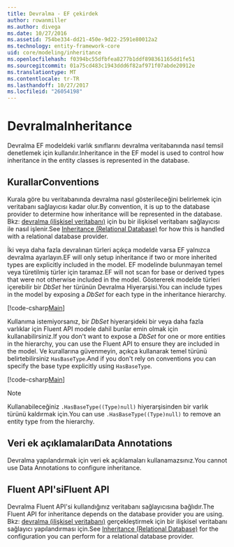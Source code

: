 ```yaml
---
title: Devralma - EF çekirdek
author: rowanmiller
ms.author: divega
ms.date: 10/27/2016
ms.assetid: 754be334-dd21-450e-9d22-2591e80012a2
ms.technology: entity-framework-core
uid: core/modeling/inheritance
ms.openlocfilehash: f0394bc55dfbfea8277b1ddf898361165dd1fe51
ms.sourcegitcommit: 01a75cd483c1943ddd6f82af971f07abde20912e
ms.translationtype: MT
ms.contentlocale: tr-TR
ms.lasthandoff: 10/27/2017
ms.locfileid: "26054198"
---
```

# <a name="inheritance"></a><span data-ttu-id="fa12f-102">Devralma</span><span class="sxs-lookup"><span data-stu-id="fa12f-102">Inheritance</span></span>

<span data-ttu-id="fa12f-103">Devralma EF modeldeki varlık sınıflarını devralma veritabanında nasıl temsil denetlemek için kullanılır.</span><span class="sxs-lookup"><span data-stu-id="fa12f-103">Inheritance in the EF model is used to control how inheritance in the entity classes is represented in the database.</span></span>

## <a name="conventions"></a><span data-ttu-id="fa12f-104">Kurallar</span><span class="sxs-lookup"><span data-stu-id="fa12f-104">Conventions</span></span>

<span data-ttu-id="fa12f-105">Kurala göre bu veritabanında devralma nasıl gösterileceğini belirlemek için veritabanı sağlayıcısı kadar olur.</span><span class="sxs-lookup"><span data-stu-id="fa12f-105">By convention, it is up to the database provider to determine how inheritance will be represented in the database.</span></span> <span data-ttu-id="fa12f-106">Bkz: [devralma (ilişkisel veritabanı)](relational/inheritance.md) için bu bir ilişkisel veritabanı sağlayıcısı ile nasıl işlenir.</span><span class="sxs-lookup"><span data-stu-id="fa12f-106">See [Inheritance (Relational Database)](relational/inheritance.md) for how this is handled with a relational database provider.</span></span>

<span data-ttu-id="fa12f-107">İki veya daha fazla devralınan türleri açıkça modelde varsa EF yalnızca devralma ayarlayın.</span><span class="sxs-lookup"><span data-stu-id="fa12f-107">EF will only setup inheritance if two or more inherited types are explicitly included in the model.</span></span> <span data-ttu-id="fa12f-108">EF modelinde bulunmayan temel veya türetilmiş türler için taramaz.</span><span class="sxs-lookup"><span data-stu-id="fa12f-108">EF will not scan for base or derived types that were not otherwise included in the model.</span></span> <span data-ttu-id="fa12f-109">Göstererek modelde türleri içerebilir bir *DbSet<TEntity>*  her türünün Devralma Hiyerarşisi.</span><span class="sxs-lookup"><span data-stu-id="fa12f-109">You can include types in the model by exposing a *DbSet<TEntity>* for each type in the inheritance hierarchy.</span></span>

[!code-csharp[Main](../../../samples/core/Modeling/Conventions/Samples/InheritanceDbSets.cs?highlight=3-4&name=Model)]

<span data-ttu-id="fa12f-110">Kullanıma istemiyorsanız, bir *DbSet<TEntity>*  hiyerarşideki bir veya daha fazla varlıklar için Fluent API modele dahil bunlar emin olmak için kullanabilirsiniz.</span><span class="sxs-lookup"><span data-stu-id="fa12f-110">If you don't want to expose a *DbSet<TEntity>* for one or more entities in the hierarchy, you can use the Fluent API to ensure they are included in the model.</span></span>
<span data-ttu-id="fa12f-111">Ve kurallarına güvenmeyin, açıkça kullanarak temel türünü belirtebilirsiniz `HasBaseType`.</span><span class="sxs-lookup"><span data-stu-id="fa12f-111">And if you don't rely on conventions you can specify the base type explicitly using `HasBaseType`.</span></span>

[!code-csharp[Main](../../../samples/core/Modeling/Conventions/Samples/InheritanceModelBuilder.cs?highlight=7&name=Context)]

> [!NOTE]
> <span data-ttu-id="fa12f-112">Kullanabileceğiniz `.HasBaseType((Type)null)` hiyerarşisinden bir varlık türünü kaldırmak için.</span><span class="sxs-lookup"><span data-stu-id="fa12f-112">You can use `.HasBaseType((Type)null)` to remove an entity type from the hierarchy.</span></span>

## <a name="data-annotations"></a><span data-ttu-id="fa12f-113">Veri ek açıklamaları</span><span class="sxs-lookup"><span data-stu-id="fa12f-113">Data Annotations</span></span>

<span data-ttu-id="fa12f-114">Devralma yapılandırmak için veri ek açıklamaları kullanamazsınız.</span><span class="sxs-lookup"><span data-stu-id="fa12f-114">You cannot use Data Annotations to configure inheritance.</span></span>

## <a name="fluent-api"></a><span data-ttu-id="fa12f-115">Fluent API'si</span><span class="sxs-lookup"><span data-stu-id="fa12f-115">Fluent API</span></span>

<span data-ttu-id="fa12f-116">Devralma Fluent API'si kullandığınız veritabanı sağlayıcısına bağlıdır.</span><span class="sxs-lookup"><span data-stu-id="fa12f-116">The Fluent API for inheritance depends on the database provider you are using.</span></span> <span data-ttu-id="fa12f-117">Bkz: [devralma (ilişkisel veritabanı)](relational/inheritance.md) gerçekleştirmek için bir ilişkisel veritabanı sağlayıcı yapılandırması için.</span><span class="sxs-lookup"><span data-stu-id="fa12f-117">See [Inheritance (Relational Database)](relational/inheritance.md) for the configuration you can perform for a relational database provider.</span></span>
